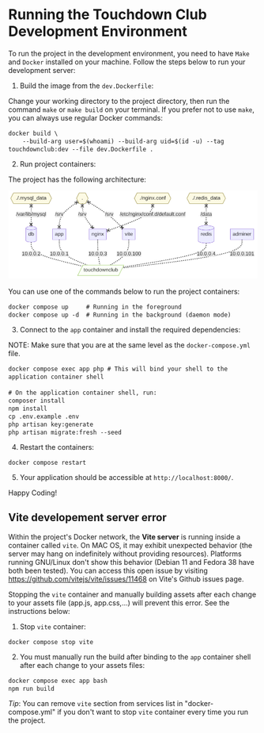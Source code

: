 # Running the Touchdown Club Development Environment

To run the project in the development environment, you need to have `Make` and `Docker` installed on your machine. Follow the steps below to run your development server:

1. Build the image from the `dev.Dockerfile`:

Change your working directory to the project directory, then run the command `make` or `make build` on your terminal. If you prefer not to use `make`, you can always use regular Docker commands:

```shell
docker build \
	--build-arg user=$(whoami) --build-arg uid=$(id -u) --tag touchdownclub:dev --file dev.Dockerfile .
```

2. Run project containers:

The project has the following architecture:

![architecture](./architecture.png)

You can use one of the commands below to run the project containers:

```shell
docker compose up     # Running in the foreground
docker compose up -d  # Running in the background (daemon mode)
```

3. Connect to the `app` container and install the required dependencies:

NOTE: Make sure that you are at the same level as the `docker-compose.yml` file.

```shell
docker compose exec app php # This will bind your shell to the application container shell

# On the application container shell, run:
composer install
npm install
cp .env.example .env
php artisan key:generate
php artisan migrate:fresh --seed
```

4. Restart the containers:

```shell
docker compose restart
```

5. Your application should be accessible at `http://localhost:8000/`.

Happy Coding!

## Vite developement server error


Within the project's Docker network, the **Vite server** is running inside a container called `vite`. On MAC OS, it may exhibit unexpected behavior (the server may hang on indefinitely without providing resources). Platforms running GNU/Linux don't show this behavior (Debian 11 and Fedora 38 have both been tested). You can access this open issue by visiting https://github.com/vitejs/vite/issues/11468 on Vite's Github issues page.

Stopping the `vite` container and manually building assets after each change to your assets file (app.js, app.css,...) will prevent this error. See the instructions below:

1. Stop `vite` container:

```shell
docker compose stop vite
```

2. You must manually run the build after binding to the `app` container shell after each change to your assets files:

```shell
docker compose exec app bash
npm run build
```

*Tip*: You can remove `vite` section from services list in "docker-compose.yml" if you don't want to stop `vite` container every time you run the project.
